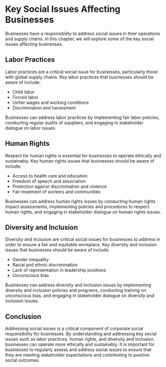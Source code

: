 Key Social Issues Affecting Businesses
================================================================

Businesses have a responsibility to address social issues in their operations and supply chains. In this chapter, we will explore some of the key social issues affecting businesses.

Labor Practices
---------------

Labor practices are a critical social issue for businesses, particularly those with global supply chains. Key labor practices that businesses should be aware of include:

* Child labor
* Forced labor
* Unfair wages and working conditions
* Discrimination and harassment

Businesses can address labor practices by implementing fair labor policies, conducting regular audits of suppliers, and engaging in stakeholder dialogue on labor issues.

Human Rights
------------

Respect for human rights is essential for businesses to operate ethically and sustainably. Key human rights issues that businesses should be aware of include:

* Access to health care and education
* Freedom of speech and association
* Protection against discrimination and violence
* Fair treatment of workers and communities

Businesses can address human rights issues by conducting human rights impact assessments, implementing policies and procedures to respect human rights, and engaging in stakeholder dialogue on human rights issues.

Diversity and Inclusion
-----------------------

Diversity and inclusion are critical social issues for businesses to address in order to ensure a fair and equitable workplace. Key diversity and inclusion issues that businesses should be aware of include:

* Gender inequality
* Racial and ethnic discrimination
* Lack of representation in leadership positions
* Unconscious bias

Businesses can address diversity and inclusion issues by implementing diversity and inclusion policies and programs, conducting training on unconscious bias, and engaging in stakeholder dialogue on diversity and inclusion issues.

Conclusion
----------

Addressing social issues is a critical component of corporate social responsibility for businesses. By understanding and addressing key social issues such as labor practices, human rights, and diversity and inclusion, businesses can operate more ethically and sustainably. It is important for businesses to regularly assess and address social issues to ensure that they are meeting stakeholder expectations and contributing to positive social outcomes.
